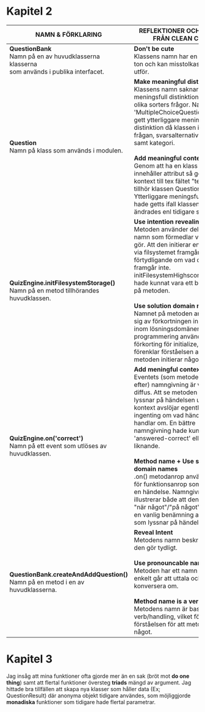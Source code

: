 # Kapitel 2
| NAMN & FÖRKLARING | REFLEKTIONER OCH REGLER FRÅN CLEAN CODE |
|-------------------|-----------------------------------------|
|**QuestionBank**<br>Namn på en av huvudklasserna klasserna<br> som används i publika interfacet.|**Don't be cute**<br> Klassens namn har en skämtsam ton och kan misstolkas i vad den utför.|
|**Question**<br>Namn på klass som används i modulen.|**Make meaningful distinctions**<br>Klassens namn saknar en meningsfull distinktion mellan olika sorters frågor. Namnet 'MultipleChoiceQuestion' hade gett ytterliggare meningsfull distinktion då klassen innehåller frågan, svarsalternativ, rätt svar samt kategori.<br><br> **Add meaningful context**<br> Genom att ha en klass som innehåller attribut så ges en kontext till tex fältet "text" då den tillhör klassen Question. Ytterliggare meningsfull kontext hade getts ifall klassens namn ändrades enl tidigare stycke.|
|**QuizEngine.initFilesystemStorage()**<br>Namn på en metod tillhörandes huvudklassen.|**Use intention revealing names**<br>Metoden använder delvis ett namn som förmedlar vad den gör. Att den initierar en lagring via filsystemet framgår, men förtydligande om vad och varför framgår inte. initFilesystemHighscoreStorage() hade kunnat vara ett bättre namn på metoden. <br><br>**Use solution domain names**<br>Namnet på metoden använder sig av förkortningen init vilket inom lösningsdomänen / programmering används som förkorting för initialize, vilket förenklar förståelsen av att metoden initierar något|
|**QuizEngine.on('correct')**<br>Namn på ett event som utlöses av huvudklassen.|**Add meningful context**<br> Eventets (som metoden lyssnar efter) namngivning är väldigt diffus. Att se metoden som lyssnar på händelsen utan mer kontext avslöjar egentligen ingenting om vad händelsen handlar om. En bättre namngivning hade kunnat vara 'answered-correct' eller liknande. <br><br>**Method name + Use solution domain names**<br> .on() metodanrop används ofta för funktionsanrop som beror på en händelse. Namngivningen illustrerar både att den utlöses "när något"/"på något" samt är en vanlig benämning av metoder som lyssnar på händelser.|
|**QuestionBank.createAndAddQuestion()**<br>Namn på en metod i en av huvudklasserna.| **Reveal Intent**<br>Metodens namn beskriver vad den gör tydligt.<br><br> **Use pronouncable names**<br> Metoden har ett namn som enkelt går att uttala och konversera om.<br> <br> **Method name is a verb**<br> Metodens namn är baserat på verb/handling, vilket förenklar förståelsen för att metoden gör något. |


# Kapitel 3
Jag insåg att mina funktioner ofta gjorde mer än en sak (bröt mot **do one thing**) samt att flertal funktioner översteg **triads** mängd av argument. Jag hittade bra tillfällen att skapa nya klasser som håller data (Ex; QuestionResult) där anonyma objekt tidigare användes, som möjliggjorde **monadiska** funktioner som tidigare hade flertal parametrar. 